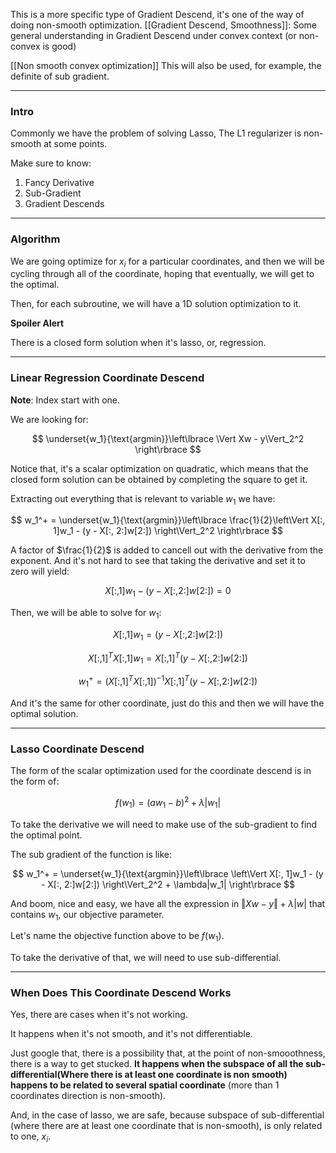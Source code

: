 This is a more specific type of Gradient Descend, it's one of the way of doing non-smooth optimization. 
[[Gradient Descend, Smoothness]]: Some general understanding in Gradient Descend under convex context (or non-convex is good)

[[Non smooth convex optimization]]
This will also be used, for example, the definite of sub gradient.

---
### **Intro**
Commonly we have the problem of solving Lasso, The L1 regularizer is non-smooth at some points. 

Make sure to know: 
1. Fancy Derivative 
2. Sub-Gradient 
3. Gradient Descends

---
### **Algorithm**

We are going optimize for $x_i$ for a particular coordinates, and then we will be cycling through all of the coordinate, hoping that eventually, we will get to the optimal. 

Then, for each subroutine, we will have a 1D solution optimization to it. 

**Spoiler Alert**

There is a closed form solution when it's lasso, or, regression. 


---
### **Linear Regression Coordinate Descend**

**Note**: Index start with one. 

We are looking for: 

$$
\underset{w_1}{\text{argmin}}\left\lbrace
    \Vert Xw  - y\Vert_2^2
\right\rbrace
$$

Notice that, it's a scalar optimization on quadratic, which means that the closed form solution can be obtained by completing the square to get it. 

Extracting out everything that is relevant to variable $w_1$ we have: 

$$
w_1^+ = \underset{w_1}{\text{argmin}}\left\lbrace
    \frac{1}{2}\left\Vert
         X[:, 1]w_1 - (y - X[:, 2:]w[2:])
    \right\Vert_2^2
\right\rbrace
$$

A factor of $\frac{1}{2}$ is added to cancell out with the derivative from the exponent. And it's not hard to see that taking the derivative and set it to zero will yield: 

$$
X[:, 1]w_1 - (y - X[:, 2:]w[2:]) = 0
$$

Then, we will be able to solve for $w_1$: 

$$
X[:, 1]w_1 = (y - X[:, 2:]w[2:]) 
$$

$$
X[:, 1]^T X[:, 1]w_1 = X[:, 1]^T(y - X[:, 2:]w[2:]) 
$$

$$
w_1^+ = (X[:, 1]^T X[:, 1])^{-1}X[:, 1]^T(y - X[:, 2:]w[2:]) 
$$

And it's the same for other coordinate, just do this and then we will have the optimal solution. 


---
### **Lasso Coordinate Descend**

The form of the scalar optimization used for the coordinate descend is in the form of: 

$$
f(w_1) = (aw_1 - b)^2 + \lambda |w_1|
$$

To take the derivative we will need to make use of the sub-gradient to find the optimal point. 

The sub gradient of the function is like: 

$$
w_1^+ = \underset{w_1}{\text{argmin}}\left\lbrace
    \left\Vert
         X[:, 1]w_1 - (y - X[:, 2:]w[2:])
    \right\Vert_2^2 + \lambda|w_1|
\right\rbrace
$$

And boom, nice and easy, we have all the expression in $\Vert Xw - y\Vert + \lambda |w|$ that contains $w_1$, our objective parameter. 

Let's name the objective function above to be $f(w_1)$. 

To take the derivative of that, we will need to use sub-differential. 


---
### **When Does This Coordinate Descend Works**

Yes, there are cases when it's not working. 

It happens when it's not smooth, and it's not differentiable. 

Just google that, there is a possibility that, at the point of non-smooothness, there is a way to get stucked. **It happens when the subspace of all the sub-differential(Where there is at least one coordinate is non smooth) happens to be related to several spatial coordinate** (more than 1 coordinates direction is non-smooth). 

And, in the case of lasso, we are safe, because subspace of sub-differential (where there are at least one coordinate that is non-smooth), is only related to one, $x_i$. 


